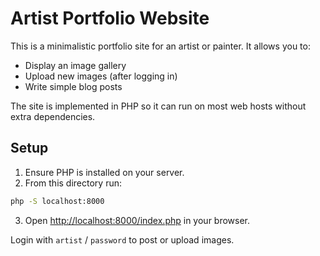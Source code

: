 # Artist Portfolio Website

This is a minimalistic portfolio site for an artist or painter. It allows you to:

- Display an image gallery
- Upload new images (after logging in)
- Write simple blog posts

The site is implemented in PHP so it can run on most web hosts without extra dependencies.

## Setup

1. Ensure PHP is installed on your server.
2. From this directory run:

```bash
php -S localhost:8000
```

3. Open <http://localhost:8000/index.php> in your browser.

Login with `artist` / `password` to post or upload images.
